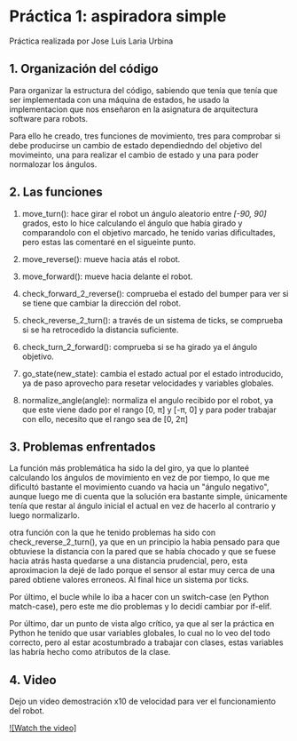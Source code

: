 # Práctica 1: aspiradora simple 

Práctica realizada por Jose Luis Laria Urbina

## 1. Organización del código

Para organizar la estructura del código, sabiendo que tenía que tenía que ser implementada con una máquina de estados, he usado la implementacion que nos enseñaron en la asignatura de arquitectura software para robots.

Para ello he creado, tres funciones de movimiento, tres para comprobar si debe producirse un cambio de estado dependiedndo del objetivo del movimeinto, una para realizar el cambio de estado y una para poder normalozar los ángulos.

## 2. Las funciones

1. move_turn(): hace girar el robot un ángulo aleatorio entre *[-90, 90]* grados, esto lo hice calculando el ángulo que había girado y comparandolo con el objetivo marcado, he tenido varias dificultades, pero estas las comentaré en el sigueinte punto.

2. move_reverse(): mueve hacia atás el robot.

3. move_forward(): mueve hacia delante el robot.

4. check_forward_2_reverse(): comprueba el estado del bumper para ver si se tiene que cambiar la dirección del robot.

5. check_reverse_2_turn(): a través de un sistema de ticks, se comprueba si se ha retrocedido la distancia suficiente.

6. check_turn_2_forward(): comprueba si se ha girado ya el ángulo objetivo.

7. go_state(new_state): cambia el estado actual por el estado introducido, ya de paso aprovecho para resetar velocidades y variables globales.

8. normalize_angle(angle): normaliza el angulo recibido por el robot, ya que este viene dado por el rango [0, π] y [-π, 0] y para poder trabajar con ello, necesito que el rango sea de [0, 2π]

## 3. Problemas enfrentados

La función más problemática ha sido la del giro, ya que lo planteé calculando los ángulos de movimiento en vez de por tiempo, lo que me dificultó bastante el movimiento cuando va hacia un "ángulo negativo", aunque luego me di cuenta que la solución era bastante simple, únicamente tenía que restar al ángulo inicial el actual en vez de hacerlo al contrario y luego normalizarlo.

otra función con la que he tenido problemas ha sido con check_reverse_2_turn(), ya que en un principio la habia pensado para que obtuviese la distancia con la pared que se había chocado y que se fuese hacia atrás hasta quedarse a una distancia prudencial, pero, esta aproximacion la dejé de lado porque el sensor al estar muy cerca de una pared obtiene valores erroneos. Al final hice un sistema por ticks.

Por último, el bucle while lo iba a hacer con un switch-case (en Python match-case), pero este me dio problemas y lo decidí cambiar por if-elif.

Por último, dar un punto de vista algo crítico, ya que al ser la práctica en Python he tenido que usar variables globales, lo cual no lo veo del todo correcto, pero al estar acostumbrado a trabajar con clases, estas variables las habría hecho como atributos de la clase.

## 4. Video

Dejo un video demostración x10 de velocidad para ver el funcionamiento del robot.

[![Watch the video]](https://www.youtube.com/watch?v=gbT_UCeMD64)
